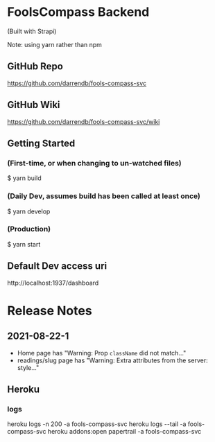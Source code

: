 # FoolsCompass Backend
(Built with Strapi)

Note: using yarn rather than npm

## GitHub Repo
https://github.com/darrendb/fools-compass-svc
## GitHub Wiki
https://github.com/darrendb/fools-compass-svc/wiki

## Getting Started
### (First-time, or when changing to un-watched files)
$ yarn build

### (Daily Dev, assumes build has been called at least once)
$ yarn develop

### (Production)
$ yarn start

## Default Dev access uri
http://localhost:1937/dashboard

# Release Notes
## 2021-08-22-1
- Home page has "Warning: Prop `className` did not match..."
- readings/slug page has "Warning: Extra attributes from the server: style..."

## Heroku
### logs
heroku logs -n 200 -a fools-compass-svc
heroku logs --tail -a fools-compass-svc
heroku addons:open papertrail -a fools-compass-svc
